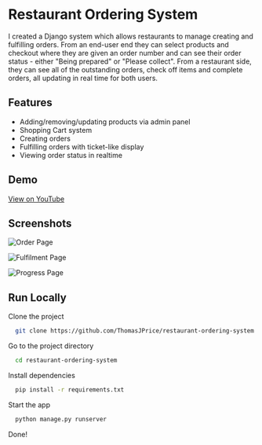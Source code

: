 
# Restaurant Ordering System

I created a Django system which allows restaurants to manage creating and fulfilling orders. From an end-user end they can select products and checkout where they are given an order number and can see their order status - either "Being prepared" or "Please collect". From a restaurant side, they can see all of the outstanding orders, check off items and complete orders, all updating in real time for both users.




## Features

- Adding/removing/updating products via admin panel
- Shopping Cart system
- Creating orders
- Fulfilling orders with ticket-like display
- Viewing order status in realtime


## Demo

[View on YouTube](https://www.youtube.com/watch?v=etwCMnapxrw)
## Screenshots

![Order Page](https://lh3.googleusercontent.com/pw/AP1GczMtS8r_bb_JHvFibq_2w9YnAE3z_aRt4PNJawiLRfQTwGOeF48CTk1idLo87lb1YlbvM7O2M40g4GBdJDWGWF9ZFguwV2u6Fn1Na59_dvzTzIgRTnNvws95FyRxEzwBMhVs0tt4Mp-jeEARhdC-FTi4=w1270-h911-s-no-gm?authuser=0)

![Fulfilment Page](https://lh3.googleusercontent.com/pw/AP1GczMOaCQKF6LnlAhDheaqBPBbt2xq5KlWt67x0B-F564C8kFjSNlohNBv_DyDclwQ8ZK1PMDXzHLZo0yGpD2wwUp5mYLFX8nz_YMWKCaA79biPbg0zZlSkn84jnpnNsIEpdSclpishv7EvqkcLwBvF77j=w1270-h911-s-no-gm?authuser=0)

![Progress Page](https://lh3.googleusercontent.com/pw/AP1GczNpowJU11TH8L64_IUBA1avBCmEBsgYuIn5jBazds4U3_gbIbwuNn9a8_OUCJF6HFQsSXx-lO5_KMDv3GxulUwOVt5fMG-N_Bf6Kja0RqkfqS_qRp9NxjQXgxaistv_CtiVyMMthoxqhaVTgmF9nxVb=w1270-h911-s-no-gm?authuser=0)


## Run Locally

Clone the project

```bash
  git clone https://github.com/ThomasJPrice/restaurant-ordering-system
```

Go to the project directory

```bash
  cd restaurant-ordering-system
```

Install dependencies

```bash
  pip install -r requirements.txt
```

Start the app

```bash
  python manage.py runserver
```
Done!

